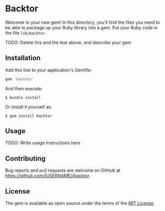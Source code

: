 # Backtor

Welcome to your new gem! In this directory, you'll find the files you need to be able to package up your Ruby library into a gem. Put your Ruby code in the file `lib/backtor`.

TODO: Delete this and the text above, and describe your gem

## Installation

Add this line to your application's Gemfile:

```ruby
gem 'backtor'
```

And then execute:

    $ bundle install

Or install it yourself as:

    $ gem install backtor

## Usage

TODO: Write usage instructions here

## Contributing

Bug reports and pull requests are welcome on GitHub at https://github.com/[USERNAME]/backtor.


## License

The gem is available as open source under the terms of the [MIT License](https://opensource.org/licenses/MIT).
